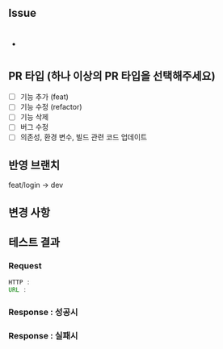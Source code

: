 ## Issue
- #

## PR 타입 (하나 이상의 PR 타입을 선택해주세요)
- [ ] 기능 추가 (feat)
- [ ] 기능 수정 (refactor)
- [ ] 기능 삭제
- [ ] 버그 수정
- [ ] 의존성, 환경 변수, 빌드 관련 코드 업데이트

## 반영 브랜치
feat/login → dev

## 변경 사항

## 테스트 결과

### Request
```java
HTTP : 
URL : 
```

### Response : 성공시

### Response : 실패시
